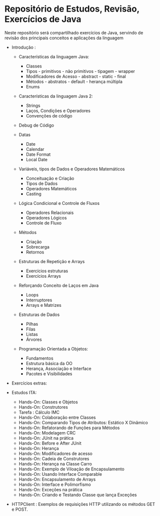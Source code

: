 # Repositório de Estudos, Revisão, Exercícios de Java

Neste repositório será compartilhado exercícios de Java, servindo de revisão dos principais conceitos e aplicações da linguagem

- Introdução : 
    - Características da linguagem Java: 
      - Classes
      - Tipos
            - primitivos
            - não primitivos
            - tipagem
            - wrapper
      - Modificadores de Acesso
            - abstract
            - static
            - final
      - Métodos
            - abstratos
            - default
            - herança múltipla
      - Enums
    - Características da linguagem Java 2:
      - Strings
      - Laços, Condições e Operadores
      - Convenções de código
    - Debug de Código
    - Datas
      - Date
      - Calendar
      - Date Format
      - Local Date
    - Variáveis, tipos de Dados e Operadores Matemáticos
      - Conceituação e Criação
      - Tipos de Dados
      - Operadores Matemáticos
      - Casting
    - Lógica Condicional e Controle de Fluxos
      - Operadores Relacionais
      - Operadores Lógicos
      - Controle de Fluxo
    - Métodos
      - Criação
      - Sobrecarga
      - Retornos
    - Estruturas de Repetição e Arrays 
      - Exercícios estruturas
      - Exercícios Arrays
    - Reforçando Conceito de Laços em Java
      - Loops
      - Interruptores
      - Arrays e Matrizes
    - Estruturas de Dados
      - Pilhas
      - Filas
      - Listas
      - Árvores
            
    - Programação Orientada a Objetos:
      - Fundamentos
      - Estrutura básica da OO
      - Herança, Associação e Interface
      - Pacotes e Visibilidades
      
- Exercícios extras:
      
- Estudos ITA:
    - Hands-On: Classes e Objetos
    - Hands-On: Construtores
    - Tarefa : Cálculo IMC
    - Hands-On: Colaboração entre Classes
    - Hands-On: Comparando Tipos de Atributos: Estático X Dinâmico
    - Hands-On: Refatorando de Funções para Métodos
    - Hands-On: Modelagem CRC
    - Hands-On: JUnit na prática
    - Hands-On: Before e After JUnit
    - Hands-On: Herança
    - Hands-On: Modificadores de acesso
    - Hands-On: Cadeia de Construtores
    - Hands-On: Herança na Classe Carro
    - Hands-On: Exemplo de Viloação de Encapsulamento
    - Hands-On: Usando Interface Comparable
    - Hands-On: Encapsulamento de Arrays
    - Hands-On: Interface e Polimorfismo
    - Hands-On: Exceções na prática
    - Hands-On: Criando e Testando Classe que lança Exceções

- HTTPClient : Exemplos de requisições HTTP utilizando os métodos GET e POST.
